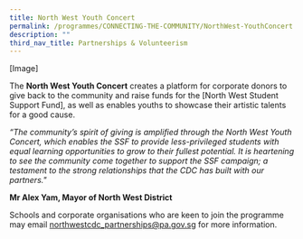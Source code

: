 ```yaml
---
title: North West Youth Concert
permalink: /programmes/CONNECTING-THE-COMMUNITY/NorthWest-YouthConcert
description: ""
third_nav_title: Partnerships & Volunteerism
---
```

[Image]

The **North West Youth Concert** creates a platform for corporate donors to give back to the community and raise funds for the [North West Student Support Fund], as well as enables youths to showcase their artistic talents for a good cause.

*“The community’s spirit of giving is amplified  through the North West Youth Concert, which enables the SSF to provide less-privileged students with equal learning opportunities to grow to their fullest potential. It is heartening to see the community come together to support the SSF campaign; a testament to the strong relationships that the CDC has built with our partners."* 

**Mr Alex Yam, Mayor of North West District**

Schools and corporate organisations who are keen to join the programme may email northwestcdc_partnerships@pa.gov.sg for more information. 